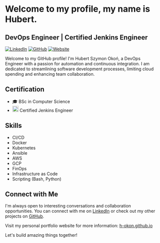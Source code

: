 # Welcome to my profile, my name is Hubert.

## DevOps Engineer | Certified Jenkins Engineer

[![LinkedIn](https://img.shields.io/badge/-LinkedIn-0077B5?style=flat&logo=linkedin&logoColor=white)](https://www.linkedin.com/in/hubert-o-59b807184/)
[![GitHub](https://img.shields.io/badge/-GitHub-181717?style=flat&logo=github&logoColor=white)](https://github.com/h-okon)
[![Website](https://img.shields.io/badge/-Website-47CCCC?style=flat&logo=google-chrome&logoColor=white)](https://h-okon.github.io)

Welcome to my GitHub profile! I'm Hubert Szymon Okoń, a DevOps Engineer with a passion for automation and continuous integration. I am dedicated to streamlining software development processes, limiting cloud spending and enhancing team collaboration.

## Certification

- 🎓 BSc in Computer Science
- <img src="https://wiki.jenkins-ci.org/JENKINS/attachments/2916393/57409617.png" alt="MarineGEO circle logo" style="height: 20px; width:20px;"/> Certified Jenkins Engineer

## Skills

- CI/CD
- Docker
- Kubernetes
- Ansible
- AWS
- GCP
- FinOps
- Infrastructure as Code
- Scripting (Bash, Python)



## Connect with Me

I'm always open to interesting conversations and collaboration opportunities. You can connect with me on [LinkedIn](https://www.linkedin.com/in/hubert-o-59b807184/) or check out my other projects on [GitHub](https://github.com/h-okon).

Visit my personal portfolio website for more information: [h-okon.github.io](https://h-okon.github.io)

Let's build amazing things together!
